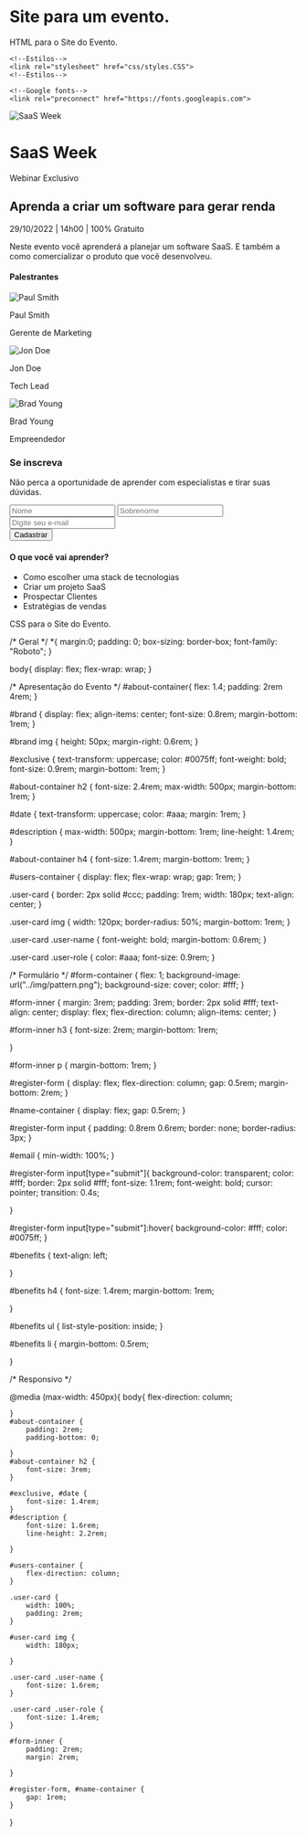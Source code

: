 # Site para um evento.


HTML para o Site do Evento.

<!DOCTYPE html>
<html lang="pt-br">
<head>
    <meta charset="UTF-8">
    <meta http-equiv="X-UA-Compatible" content="IE=edge">
    <meta name="viewport" content="width=device-width, initial-scale=1.0">
    <title>Evento Importante </title>
    
    <!--Estilos-->
    <link rel="stylesheet" href="css/styles.CSS">
    <!--Estilos-->

    <!--Google fonts-->
    <link rel="preconnect" href="https://fonts.googleapis.com">
<link rel="preconnect" href="https://fonts.gstatic.com" crossorigin>
<link href="https://fonts.googleapis.com/css2?family=Roboto:ital,wght@0,100;0,300;0,400;0,500;0,700;0,900;1,100;1,300;1,400;1,500;1,700;1,900&family=VT323&display=swap" rel="stylesheet">
    <!--Google fonts-->

</head>


<body>
   <div id="about-container">
    <div id="brand">
        <img src="img/saasweeklogo.png" alt="SaaS Week">
        <h1>SaaS Week</h1>
    </div>
    <p id="exclusive">Webinar Exclusivo</p>
    <h2>Aprenda a criar um software para gerar renda</h2>
    <p id="date">29/10/2022 | 14h00 | 100% Gratuito</p>
    <p id="description">Neste evento você aprenderá a planejar um software SaaS. E também a como comercializar o produto que você desenvolveu.</p>
    <h4>Palestrantes</h4>
    <div id="users-container">
        <div class="user-card">
            <img src="img/user_1.jpg" alt="Paul Smith">
            <p class="user-name">Paul Smith</p>
            <p class="user-role">Gerente de Marketing</p>
        </div>
        <div class="user-card">
            <img src="img/user_2.jpg" alt="Jon Doe">
            <p class="user-name">Jon Doe</p>
            <p class="user-role">Tech Lead</p>
        </div>
        <div class="user-card">
            <img src="img/user_3.jpg" alt="Brad Young">
            <p class="user-name">Brad Young</p>
            <p class="user-role">Empreendedor</p>
        </div>
    </div>

   </div>
   

   <div id="form-container">
    <div id="form-inner">
        <h3>Se inscreva</h3>
        <p>Não perca a oportunidade de aprender com especialistas e tirar suas dúvidas.</p>
        <form id="register-form">
            <div id="name-container">
                <input type="text" name="name" id="name" placeholder="Nome">
                <input type="text" name="lastname" id="lastname" placeholder="Sobrenome">
            </div>
            <input type="email" name="email" id="email" placeholder="Digite seu e-mail"> <br>
            <input type="submit" value="Cadastrar" >
            </form>
            <div id="benefits">
                <h4>O que você vai aprender?</h4>
                <ul>
                   <li>Como escolher uma stack de tecnologias</li>
                   <li>Criar um projeto SaaS</li>
                   <li>Prospectar Clientes</li>
                   <li>Estratégias de vendas</li>
                </ul>
            </div>
    </div>

   </div>
    
</body>
</html>



CSS para o Site do Evento.

/* Geral */
*{
    margin:0;
    padding: 0;
    box-sizing: border-box;
    font-family: "Roboto";
}

body{
    display: flex;
    flex-wrap: wrap;
}

/* Apresentação do Evento */
#about-container{
    flex: 1.4;
    padding: 2rem 4rem;
}

#brand {
    display: flex;
    align-items: center;
    font-size: 0.8rem;
    margin-bottom: 1rem;
}

#brand img {
    height: 50px;
    margin-right: 0.6rem;
}

#exclusive {
    text-transform: uppercase;
    color: #0075ff;
    font-weight: bold;
    font-size: 0.9rem;
    margin-bottom: 1rem;
}

#about-container h2 {
    font-size: 2.4rem;
    max-width: 500px;
    margin-bottom: 1rem;
}

#date {
    text-transform: uppercase;
    color: #aaa;
    margin: 1rem;
}

#description {
    max-width: 500px;
    margin-bottom: 1rem;
    line-height: 1.4rem;
}

#about-container h4 {
    font-size: 1.4rem;
    margin-bottom: 1rem;
}

#users-container {
    display: flex;
    flex-wrap: wrap;
    gap: 1rem;
}

.user-card {
    border: 2px solid #ccc;
    padding: 1rem;
    width: 180px;
    text-align: center;
}

.user-card img {
    width: 120px;
    border-radius: 50%;
    margin-bottom: 1rem;
}

.user-card .user-name {
    font-weight: bold;
    margin-bottom: 0.6rem;
}

.user-card .user-role {
    color: #aaa;
    font-size: 0.9rem;
}

/* Formulário */
#form-container {
    flex: 1;
    background-image: url("../img/pattern.png");
    background-size: cover;
    color: #fff;
}

#form-inner {
    margin: 3rem;
    padding: 3rem;
    border: 2px solid #fff;
    text-align: center;
    display: flex;
    flex-direction: column;
    align-items: center;
}

#form-inner h3 {
    font-size: 2rem;
    margin-bottom: 1rem;

}

#form-inner p {
    margin-bottom: 1rem;
}

#register-form {
    display: flex;
    flex-direction: column;
    gap: 0.5rem;
    margin-bottom: 2rem;
}

#name-container {
    display: flex;
    gap: 0.5rem;
}

#register-form input {
    padding: 0.8rem 0.6rem;
    border: none;
    border-radius: 3px;
}

#email {
    min-width: 100%;
}

#register-form input[type="submit"]{
    background-color: transparent;
    color: #fff;
    border: 2px solid #fff;
    font-size: 1.1rem;
    font-weight: bold;
    cursor: pointer;
    transition: 0.4s;

}

#register-form input[type="submit"]:hover{
    background-color: #fff;
    color: #0075ff;
}

#benefits {
    text-align: left;
    
    
}

#benefits h4 {
    font-size: 1.4rem;
    margin-bottom: 1rem;

}

#benefits ul {
    list-style-position: inside;
}

#benefits li {
    margin-bottom: 0.5rem;

}

/* Responsivo */ 

@media (max-width: 450px){
    body{
        flex-direction: column;

    }
    #about-container {
        padding: 2rem;
        padding-bottom: 0;

    }
    #about-container h2 {
        font-size: 3rem;
    }

    #exclusive, #date {
        font-size: 1.4rem;
    }
    #description {
        font-size: 1.6rem;
        line-height: 2.2rem;

    }

    #users-container {
        flex-direction: column;
    }

    .user-card {
        width: 100%;
        padding: 2rem;
    }

    #user-card img {
        width: 180px;

    }

    .user-card .user-name {
        font-size: 1.6rem;
    }

    .user-card .user-role {
        font-size: 1.4rem;
    }

    #form-inner {
        padding: 2rem;
        margin: 2rem;

    }

    #register-form, #name-container {
        gap: 1rem;
    }
}
